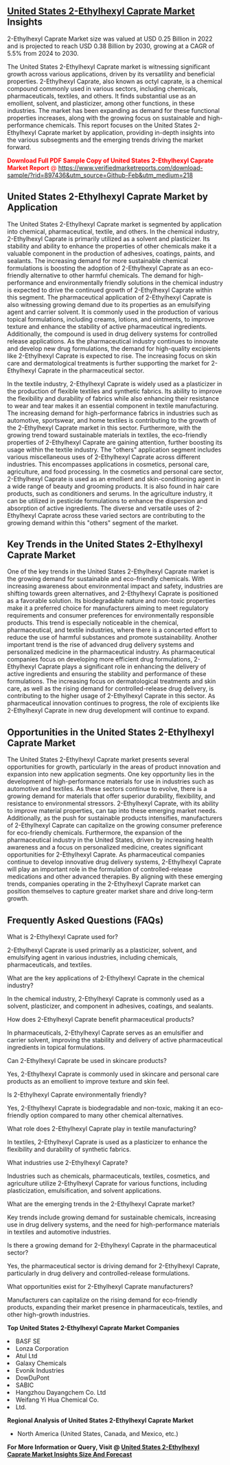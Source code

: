 <h2><a href="https://www.verifiedmarketreports.com/download-sample/?rid=897436&amp;utm_source=Github-Feb&amp;utm_medium=218" target="_blank">United States 2-Ethylhexyl Caprate Market</a> Insights</h2><p>2-Ethylhexyl Caprate Market size was valued at USD 0.25 Billion in 2022 and is projected to reach USD 0.38 Billion by 2030, growing at a CAGR of 5.5% from 2024 to 2030.</p><p><p>The United States 2-Ethylhexyl Caprate market is witnessing significant growth across various applications, driven by its versatility and beneficial properties. 2-Ethylhexyl Caprate, also known as octyl caprate, is a chemical compound commonly used in various sectors, including chemicals, pharmaceuticals, textiles, and others. It finds substantial use as an emollient, solvent, and plasticizer, among other functions, in these industries. The market has been expanding as demand for these functional properties increases, along with the growing focus on sustainable and high-performance chemicals. This report focuses on the United States 2-Ethylhexyl Caprate market by application, providing in-depth insights into the various subsegments and the emerging trends driving the market forward. <p><span class=""><span style="color: #ff0000;"><strong>Download Full PDF Sample Copy of United States 2-Ethylhexyl Caprate Market Report</strong> @ </span><a href="https://www.verifiedmarketreports.com/download-sample/?rid=897436&amp;utm_source=Github-Feb&amp;utm_medium=218" target="_blank">https://www.verifiedmarketreports.com/download-sample/?rid=897436&amp;utm_source=Github-Feb&amp;utm_medium=218</a></span></p></p> <h2>United States 2-Ethylhexyl Caprate Market by Application</h2> <p>The United States 2-Ethylhexyl Caprate market is segmented by application into chemical, pharmaceutical, textile, and others. In the chemical industry, 2-Ethylhexyl Caprate is primarily utilized as a solvent and plasticizer. Its stability and ability to enhance the properties of other chemicals make it a valuable component in the production of adhesives, coatings, paints, and sealants. The increasing demand for more sustainable chemical formulations is boosting the adoption of 2-Ethylhexyl Caprate as an eco-friendly alternative to other harmful chemicals. The demand for high-performance and environmentally friendly solutions in the chemical industry is expected to drive the continued growth of 2-Ethylhexyl Caprate within this segment. The pharmaceutical application of 2-Ethylhexyl Caprate is also witnessing growing demand due to its properties as an emulsifying agent and carrier solvent. It is commonly used in the production of various topical formulations, including creams, lotions, and ointments, to improve texture and enhance the stability of active pharmaceutical ingredients. Additionally, the compound is used in drug delivery systems for controlled release applications. As the pharmaceutical industry continues to innovate and develop new drug formulations, the demand for high-quality excipients like 2-Ethylhexyl Caprate is expected to rise. The increasing focus on skin care and dermatological treatments is further supporting the market for 2-Ethylhexyl Caprate in the pharmaceutical sector. <p>In the textile industry, 2-Ethylhexyl Caprate is widely used as a plasticizer in the production of flexible textiles and synthetic fabrics. Its ability to improve the flexibility and durability of fabrics while also enhancing their resistance to wear and tear makes it an essential component in textile manufacturing. The increasing demand for high-performance fabrics in industries such as automotive, sportswear, and home textiles is contributing to the growth of the 2-Ethylhexyl Caprate market in this sector. Furthermore, with the growing trend toward sustainable materials in textiles, the eco-friendly properties of 2-Ethylhexyl Caprate are gaining attention, further boosting its usage within the textile industry. The "others" application segment includes various miscellaneous uses of 2-Ethylhexyl Caprate across different industries. This encompasses applications in cosmetics, personal care, agriculture, and food processing. In the cosmetics and personal care sector, 2-Ethylhexyl Caprate is used as an emollient and skin-conditioning agent in a wide range of beauty and grooming products. It is also found in hair care products, such as conditioners and serums. In the agriculture industry, it can be utilized in pesticide formulations to enhance the dispersion and absorption of active ingredients. The diverse and versatile uses of 2-Ethylhexyl Caprate across these varied sectors are contributing to the growing demand within this "others" segment of the market. <h2>Key Trends in the United States 2-Ethylhexyl Caprate Market</h2> <p>One of the key trends in the United States 2-Ethylhexyl Caprate market is the growing demand for sustainable and eco-friendly chemicals. With increasing awareness about environmental impact and safety, industries are shifting towards green alternatives, and 2-Ethylhexyl Caprate is positioned as a favorable solution. Its biodegradable nature and non-toxic properties make it a preferred choice for manufacturers aiming to meet regulatory requirements and consumer preferences for environmentally responsible products. This trend is especially noticeable in the chemical, pharmaceutical, and textile industries, where there is a concerted effort to reduce the use of harmful substances and promote sustainability. Another important trend is the rise of advanced drug delivery systems and personalized medicine in the pharmaceutical industry. As pharmaceutical companies focus on developing more efficient drug formulations, 2-Ethylhexyl Caprate plays a significant role in enhancing the delivery of active ingredients and ensuring the stability and performance of these formulations. The increasing focus on dermatological treatments and skin care, as well as the rising demand for controlled-release drug delivery, is contributing to the higher usage of 2-Ethylhexyl Caprate in this sector. As pharmaceutical innovation continues to progress, the role of excipients like 2-Ethylhexyl Caprate in new drug development will continue to expand. <h2>Opportunities in the United States 2-Ethylhexyl Caprate Market</h2> <p>The United States 2-Ethylhexyl Caprate market presents several opportunities for growth, particularly in the areas of product innovation and expansion into new application segments. One key opportunity lies in the development of high-performance materials for use in industries such as automotive and textiles. As these sectors continue to evolve, there is a growing demand for materials that offer superior durability, flexibility, and resistance to environmental stressors. 2-Ethylhexyl Caprate, with its ability to improve material properties, can tap into these emerging market needs. Additionally, as the push for sustainable products intensifies, manufacturers of 2-Ethylhexyl Caprate can capitalize on the growing consumer preference for eco-friendly chemicals. Furthermore, the expansion of the pharmaceutical industry in the United States, driven by increasing health awareness and a focus on personalized medicine, creates significant opportunities for 2-Ethylhexyl Caprate. As pharmaceutical companies continue to develop innovative drug delivery systems, 2-Ethylhexyl Caprate will play an important role in the formulation of controlled-release medications and other advanced therapies. By aligning with these emerging trends, companies operating in the 2-Ethylhexyl Caprate market can position themselves to capture greater market share and drive long-term growth. <h2>Frequently Asked Questions (FAQs)</h2> <p>What is 2-Ethylhexyl Caprate used for?</p> <p>2-Ethylhexyl Caprate is used primarily as a plasticizer, solvent, and emulsifying agent in various industries, including chemicals, pharmaceuticals, and textiles.</p> <p>What are the key applications of 2-Ethylhexyl Caprate in the chemical industry?</p> <p>In the chemical industry, 2-Ethylhexyl Caprate is commonly used as a solvent, plasticizer, and component in adhesives, coatings, and sealants.</p> <p>How does 2-Ethylhexyl Caprate benefit pharmaceutical products?</p> <p>In pharmaceuticals, 2-Ethylhexyl Caprate serves as an emulsifier and carrier solvent, improving the stability and delivery of active pharmaceutical ingredients in topical formulations.</p> <p>Can 2-Ethylhexyl Caprate be used in skincare products?</p> <p>Yes, 2-Ethylhexyl Caprate is commonly used in skincare and personal care products as an emollient to improve texture and skin feel.</p> <p>Is 2-Ethylhexyl Caprate environmentally friendly?</p> <p>Yes, 2-Ethylhexyl Caprate is biodegradable and non-toxic, making it an eco-friendly option compared to many other chemical alternatives.</p> <p>What role does 2-Ethylhexyl Caprate play in textile manufacturing?</p> <p>In textiles, 2-Ethylhexyl Caprate is used as a plasticizer to enhance the flexibility and durability of synthetic fabrics.</p> <p>What industries use 2-Ethylhexyl Caprate?</p> <p>Industries such as chemicals, pharmaceuticals, textiles, cosmetics, and agriculture utilize 2-Ethylhexyl Caprate for various functions, including plasticization, emulsification, and solvent applications.</p> <p>What are the emerging trends in the 2-Ethylhexyl Caprate market?</p> <p>Key trends include growing demand for sustainable chemicals, increasing use in drug delivery systems, and the need for high-performance materials in textiles and automotive industries.</p> <p>Is there a growing demand for 2-Ethylhexyl Caprate in the pharmaceutical sector?</p> <p>Yes, the pharmaceutical sector is driving demand for 2-Ethylhexyl Caprate, particularly in drug delivery and controlled-release formulations.</p> <p>What opportunities exist for 2-Ethylhexyl Caprate manufacturers?</p> <p>Manufacturers can capitalize on the rising demand for eco-friendly products, expanding their market presence in pharmaceuticals, textiles, and other high-growth industries.</p> </p><p><strong>Top United States 2-Ethylhexyl Caprate Market Companies</strong></p><div data-test-id=""><p><li>BASF SE</li><li> Lonza Corporation</li><li> Atul Ltd</li><li> Galaxy Chemicals</li><li> Evonik Industries</li><li> DowDuPont</li><li> SABIC</li><li> Hangzhou Dayangchem Co. Ltd</li><li> Weifang Yi Hua Chemical Co.</li><li> Ltd.</li></p><div><strong>Regional Analysis of&nbsp;United States 2-Ethylhexyl Caprate Market</strong></div><ul><li dir="ltr"><p dir="ltr">North America&nbsp;(United States, Canada, and Mexico, etc.)</p></li></ul><p><strong>For More Information or Query, Visit @&nbsp;</strong><strong><a href="https://www.verifiedmarketreports.com/product/2-ethylhexyl-caprate-market/?utm_source=Github-Feb&amp;utm_medium=218" target="_blank">United States 2-Ethylhexyl Caprate Market Insights Size And Forecast</a></strong></p></div>
